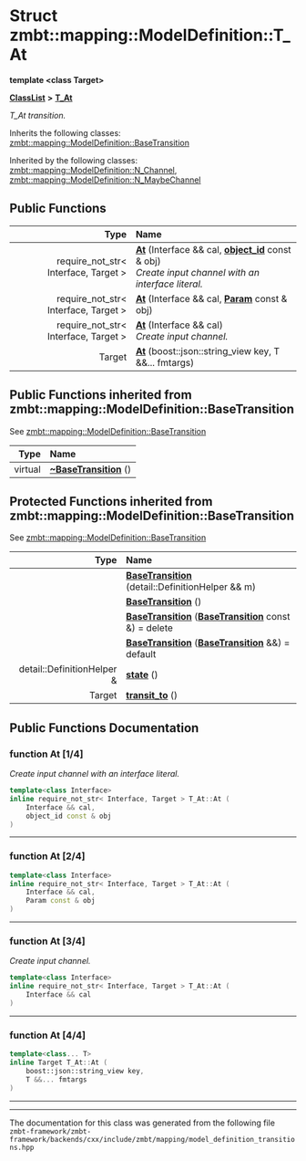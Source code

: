 

# Struct zmbt::mapping::ModelDefinition::T\_At

**template &lt;class Target&gt;**



[**ClassList**](annotated.md) **>** [**T\_At**](structzmbt_1_1mapping_1_1ModelDefinition_1_1T__At.md)



_T\_At transition._ 




Inherits the following classes: [zmbt::mapping::ModelDefinition::BaseTransition](classzmbt_1_1mapping_1_1ModelDefinition_1_1BaseTransition.md)


Inherited by the following classes: [zmbt::mapping::ModelDefinition::N\_Channel](classzmbt_1_1mapping_1_1ModelDefinition_1_1N__Channel.md),  [zmbt::mapping::ModelDefinition::N\_MaybeChannel](classzmbt_1_1mapping_1_1ModelDefinition_1_1N__MaybeChannel.md)




















































## Public Functions

| Type | Name |
| ---: | :--- |
|  require\_not\_str&lt; Interface, Target &gt; | [**At**](#function-at-14) (Interface && cal, [**object\_id**](classzmbt_1_1object__id.md) const & obj) <br>_Create input channel with an interface literal._  |
|  require\_not\_str&lt; Interface, Target &gt; | [**At**](#function-at-24) (Interface && cal, [**Param**](classzmbt_1_1Param.md) const & obj) <br> |
|  require\_not\_str&lt; Interface, Target &gt; | [**At**](#function-at-34) (Interface && cal) <br>_Create input channel._  |
|  Target | [**At**](#function-at-44) (boost::json::string\_view key, T &&... fmtargs) <br> |


## Public Functions inherited from zmbt::mapping::ModelDefinition::BaseTransition

See [zmbt::mapping::ModelDefinition::BaseTransition](classzmbt_1_1mapping_1_1ModelDefinition_1_1BaseTransition.md)

| Type | Name |
| ---: | :--- |
| virtual  | [**~BaseTransition**](classzmbt_1_1mapping_1_1ModelDefinition_1_1BaseTransition.md#function-basetransition) () <br> |
















































## Protected Functions inherited from zmbt::mapping::ModelDefinition::BaseTransition

See [zmbt::mapping::ModelDefinition::BaseTransition](classzmbt_1_1mapping_1_1ModelDefinition_1_1BaseTransition.md)

| Type | Name |
| ---: | :--- |
|   | [**BaseTransition**](classzmbt_1_1mapping_1_1ModelDefinition_1_1BaseTransition.md#function-basetransition-14) (detail::DefinitionHelper && m) <br> |
|   | [**BaseTransition**](classzmbt_1_1mapping_1_1ModelDefinition_1_1BaseTransition.md#function-basetransition-24) () <br> |
|   | [**BaseTransition**](classzmbt_1_1mapping_1_1ModelDefinition_1_1BaseTransition.md#function-basetransition-34) ([**BaseTransition**](classzmbt_1_1mapping_1_1ModelDefinition_1_1BaseTransition.md) const &) = delete<br> |
|   | [**BaseTransition**](classzmbt_1_1mapping_1_1ModelDefinition_1_1BaseTransition.md#function-basetransition-44) ([**BaseTransition**](classzmbt_1_1mapping_1_1ModelDefinition_1_1BaseTransition.md) &&) = default<br> |
|  detail::DefinitionHelper & | [**state**](classzmbt_1_1mapping_1_1ModelDefinition_1_1BaseTransition.md#function-state) () <br> |
|  Target | [**transit\_to**](classzmbt_1_1mapping_1_1ModelDefinition_1_1BaseTransition.md#function-transit_to) () <br> |






## Public Functions Documentation




### function At [1/4]

_Create input channel with an interface literal._ 
```C++
template<class Interface>
inline require_not_str< Interface, Target > T_At::At (
    Interface && cal,
    object_id const & obj
) 
```




<hr>



### function At [2/4]

```C++
template<class Interface>
inline require_not_str< Interface, Target > T_At::At (
    Interface && cal,
    Param const & obj
) 
```




<hr>



### function At [3/4]

_Create input channel._ 
```C++
template<class Interface>
inline require_not_str< Interface, Target > T_At::At (
    Interface && cal
) 
```




<hr>



### function At [4/4]

```C++
template<class... T>
inline Target T_At::At (
    boost::json::string_view key,
    T &&... fmtargs
) 
```




<hr>

------------------------------
The documentation for this class was generated from the following file `zmbt-framework/zmbt-framework/backends/cxx/include/zmbt/mapping/model_definition_transitions.hpp`

